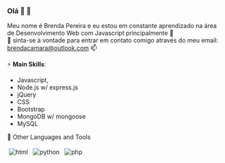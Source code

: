 ### Olá 👋 :star2:
Meu nome é Brenda Pereira e eu estou em constante aprendizado na área de Desenvolvimento Web com Javascript principalmente :yellow_heart: <br>
:raising_hand: sinta-se à vontade para entrar em contato comigo através do meu email: brendacamara@outlook.com :mailbox:
<br>

⚡ **Main Skills**:
- Javascript, 
- Node.js w/ express.js
- jQuery
- CSS
- Bootstrap
- MongoDB w/ mongoose
- MySQL

:dart: Other Languages and Tools <br>
<p>
<img src="https://github.com/Quadrified/Quadrified/blob/master/assets/svg/dev/languages/html.svg" alt="html" style=" padding: 4px">
<img src="https://github.com/Quadrified/Quadrified/blob/master/assets/svg/dev/languages/python.svg" alt="python" style=" padding:4px">
<img src="https://github.com/Quadrified/Quadrified/blob/master/assets/svg/dev/languages/php.svg" alt="php" style=" padding:4px">
</p> 
